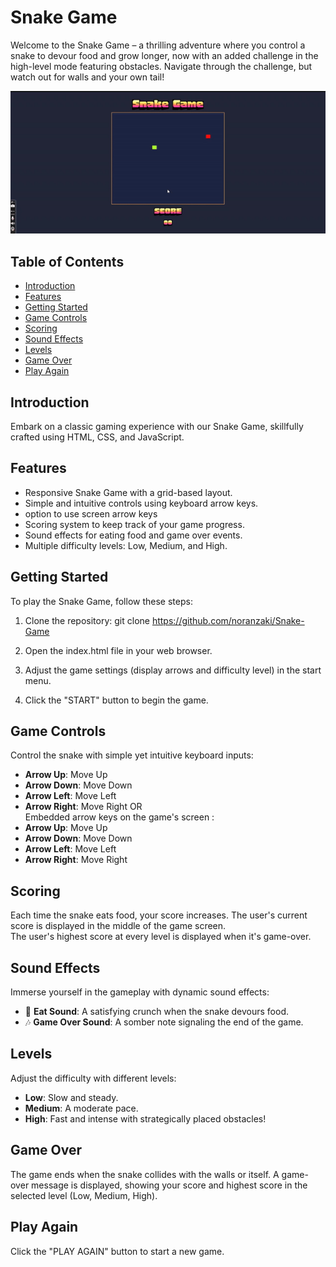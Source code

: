 # Snake Game

Welcome to the Snake Game – a thrilling adventure where you control a snake to devour food and grow longer, now with an added challenge in the high-level mode featuring obstacles. Navigate through the challenge, but watch out for walls and your own tail!

![Snake Game Demo](demo/snake_game_demo.gif)

## Table of Contents
- [Introduction](#introduction)
- [Features](#features)
- [Getting Started](#getting-started)
- [Game Controls](#game-controls)
- [Scoring](#scoring)
- [Sound Effects](#sound-effects)
- [Levels](#levels)
- [Game Over](#game-over)
- [Play Again](#play-again)


## Introduction

Embark on a classic gaming experience with our Snake Game, skillfully crafted using HTML, CSS, and JavaScript.


## Features

- Responsive Snake Game with a grid-based layout.
- Simple and intuitive controls using keyboard arrow keys.
- option to use screen arrow keys 
- Scoring system to keep track of your game progress.
- Sound effects for eating food and game over events.
- Multiple difficulty levels: Low, Medium, and High.

## Getting Started

To play the Snake Game, follow these steps:

1. Clone the repository:
git clone https://github.com/noranzaki/Snake-Game

2. Open the index.html file in your web browser.

3. Adjust the game settings (display arrows and difficulty level) in the start menu.

4. Click the "START" button to begin the game.

## Game Controls
Control the snake with simple yet intuitive keyboard inputs:
- **Arrow Up**: Move Up
- **Arrow Down**: Move Down
- **Arrow Left**: Move Left
- **Arrow Right**: Move Right
OR  
Embedded arrow keys on the game's screen :  
- **Arrow Up**: Move Up
- **Arrow Down**: Move Down
- **Arrow Left**: Move Left
- **Arrow Right**: Move Right
  
## Scoring
Each time the snake eats food, your score increases.
The user's current score is displayed in the middle of the game screen.  
The user's highest score at every level is displayed when it's game-over.

## Sound Effects
Immerse yourself in the gameplay with dynamic sound effects:
- 🎵 **Eat Sound**: A satisfying crunch when the snake devours food.
- 🎶 **Game Over Sound**: A somber note signaling the end of the game.

## Levels
Adjust the difficulty with different levels:
- **Low**: Slow and steady.
- **Medium**: A moderate pace.
- **High**: Fast and intense with strategically placed obstacles!

## Game Over
The game ends when the snake collides with the walls or itself.
A game-over message is displayed, showing your score and highest score in the selected level (Low, Medium, High).

## Play Again
Click the "PLAY AGAIN" button to start a new game.
